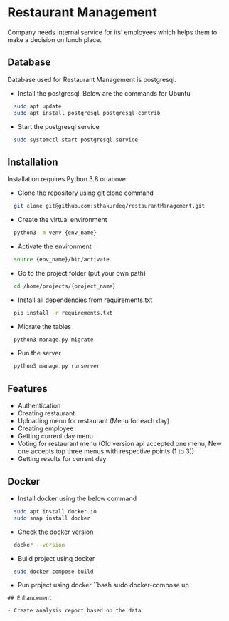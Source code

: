 
# Restaurant Management

Company needs internal service for its’ employees which helps them to make a decision
on lunch place.

## Database

Database used for Restaurant Management is postgresql.
- Install the postgresql. Below are the commands for Ubuntu
```bash
  sudo apt update
  sudo apt install postgresql postgresql-contrib
```
- Start the postgresql service
```bash
  sudo systemctl start postgresql.service
```

## Installation

Installation requires Python 3.8 or above

* Clone the repository using git clone command
```bash
  git clone git@github.com:sthakurdeq/restaurantManagement.git
```
* Create the virtual environment
```bash
  python3 -m venv {env_name}
```
* Activate the environment
```bash
  source {env_name}/bin/activate
```
* Go to the project folder (put your own path)
```bash
  cd /home/projects/{project_name}
```
* Install all dependencies from requirements.txt
```bash
  pip install -r requirements.txt
```
* Migrate the tables
```bash
  python3 manage.py migrate
```
* Run the server
```bash
  python3 manage.py runserver
```
## Features

- Authentication
- Creating restaurant
- Uploading menu for restaurant (Menu for each day)
- Creating employee
- Getting current day menu
- Voting for restaurant menu (Old version api accepted one menu, New one accepts top three menus with respective points (1 to 3))
- Getting results for current day

## Docker
- Install docker using the below command
```bash
  sudo apt install docker.io
  sudo snap install docker
```

- Check the docker version
```bash
  docker --version
```
- Build project using docker
```bash
  sudo docker-compose build
```
- Run project using docker
``bash
  sudo docker-compose up
```
## Enhancement

- Create analysis report based on the data
